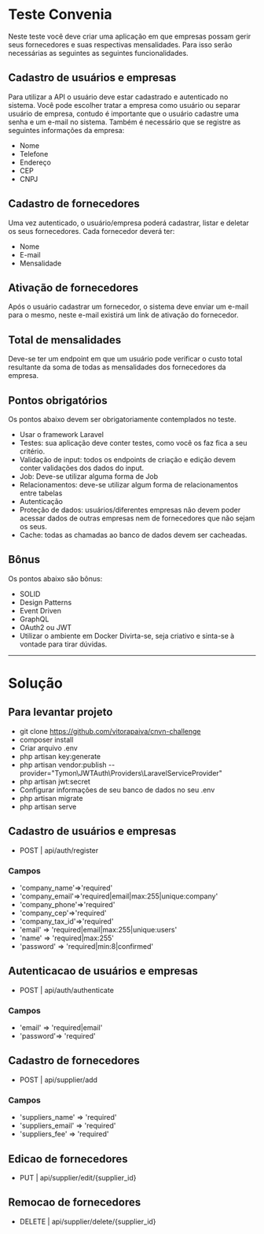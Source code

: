 # Teste Convenia
Neste teste você deve criar uma aplicação em que empresas possam gerir seus fornecedores e suas respectivas mensalidades. Para isso serão necessárias as seguintes as seguintes funcionalidades.

## Cadastro de usuários e empresas
Para utilizar a API o usuário deve estar cadastrado e autenticado no sistema. Você pode escolher tratar a empresa como usuário ou separar usuário de empresa, contudo é importante que o usuário cadastre uma senha e um e-mail no sistema. Também é necessário que se registre as seguintes informações da empresa:
- Nome 
- Telefone 
- Endereço 
- CEP 
- CNPJ

## Cadastro de fornecedores
Uma vez autenticado, o usuário/empresa poderá cadastrar, listar e deletar os seus fornecedores. Cada fornecedor deverá ter:
- Nome 
- E-mail 
- Mensalidade

## Ativação de fornecedores
Após o usuário cadastrar um fornecedor, o sistema deve enviar um e-mail para o mesmo, neste e-mail existirá um link de ativação do fornecedor.

## Total de mensalidades
Deve-se ter um endpoint em que um usuário pode verificar o custo total resultante da soma de todas as mensalidades dos fornecedores da empresa.

## Pontos obrigatórios
Os pontos abaixo devem ser obrigatoriamente contemplados no teste.
- Usar o framework Laravel
- Testes: sua aplicação deve conter testes, como você os faz fica a seu critério.
- Validação de input: todos os endpoints de criação e edição devem conter validações dos dados do input. 
- Job: Deve-se utilizar alguma forma de Job 
- Relacionamentos: deve-se utilizar algum forma de relacionamentos entre tabelas 
- Autenticação 
- Proteção de dados: usuários/diferentes empresas não devem poder acessar dados de outras empresas nem de fornecedores que não sejam os seus. 
- Cache: todas as chamadas ao banco de dados devem ser cacheadas. 

## Bônus 
Os pontos abaixo são bônus:
- SOLID 
- Design Patterns 
- Event Driven 
- GraphQL 
- OAuth2 ou JWT 
- Utilizar o ambiente em Docker
Divirta-se, seja criativo e sinta-se à vontade para tirar dúvidas.

----------------------------------------------------------------------------------------------------------

# Solução

## Para levantar projeto

* git clone https://github.com/vitorapaiva/cnvn-challenge
* composer install
* Criar arquivo .env
* php artisan key:generate
* php artisan vendor:publish --provider="Tymon\JWTAuth\Providers\LaravelServiceProvider"
* php artisan jwt:secret
* Configurar informações de seu banco de dados no seu .env
* php artisan migrate
* php artisan serve

## Cadastro de usuários e empresas
* POST | api/auth/register

### Campos
* 'company_name'=>'required'
* 'company_email'=>'required|email|max:255|unique:company'
* 'company_phone'=>'required'
* 'company_cep'=>'required'
* 'company_tax_id'=>'required'
* 'email' => 'required|email|max:255|unique:users'
* 'name' => 'required|max:255'
* 'password' => 'required|min:8|confirmed'

## Autenticacao de usuários e empresas
* POST | api/auth/authenticate

### Campos
* 'email' => 'required|email'
* 'password'=> 'required'

## Cadastro de fornecedores
* POST | api/supplier/add

### Campos
* 'suppliers_name' => 'required'
* 'suppliers_email' => 'required'
* 'suppliers_fee' => 'required'

## Edicao de fornecedores
* PUT | api/supplier/edit/{supplier_id}

## Remocao de fornecedores
* DELETE | api/supplier/delete/{supplier_id}




